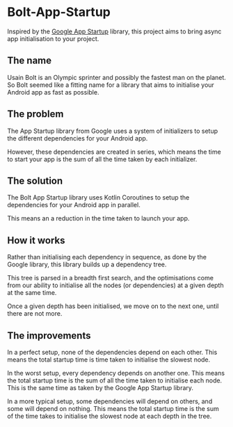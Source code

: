 # Bolt-App-Startup
Inspired by the [Google App Startup](https://developer.android.com/topic/libraries/app-startup) library, this project aims to bring async app initialisation to your project.

## The name
Usain Bolt is an Olympic sprinter and possibly the fastest man on the planet.  
So Bolt seemed like a fitting name for a library that aims to initialise your Android app as fast as possible.

## The problem
The App Startup library from Google uses a system of initializers to setup the different dependencies for your Android app.

However, these dependencies are created in series, which means the time to start your app is the sum of all the time taken by each initializer.

## The solution
The Bolt App Startup library uses Kotlin Coroutines to setup the dependencies for your Android app in parallel.

This means an a reduction in the time taken to launch your app.

## How it works

Rather than initialising each dependency in sequence, as done by the Google library, this library builds up a dependency tree.

This tree is parsed in a breadth first search, and the optimisations come from our ability to initialise all the nodes (or dependencies) at a given depth at the same time.

Once a given depth has been initialised, we move on to the next one, until there are not more.

## The improvements

In a perfect setup, none of the dependencies depend on each other. This means the total startup time is time taken to initialise the slowest node.

In the worst setup, every dependency depends on another one. This means the total startup time is the sum of all the time taken to initialise each node. This is the same time as taken by the Google App Startup library.

In a more typical setup, some dependencies will depend on others, and some will depend on nothing. This means the total startup time is the sum  of the time takes to initialise the slowest node at each depth in the tree.
